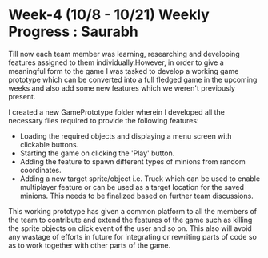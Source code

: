 # Week-4 (10/8 - 10/21) Weekly Progress : Saurabh

Till now each team member was learning, researching and developing features assigned to them individually.However,
in order to give a meaningful form to the game I was tasked to develop a working game prototype which can be 
converted into a full fledged game in the upcoming weeks and also add some new features which we weren't previously present.

I created a new GamePrototype folder wherein I developed all the necessary files required to provide the following 
features:
* Loading the required objects and displaying a menu screen with clickable buttons.
* Starting the game on clicking the 'Play' button.
* Adding the feature to spawn different types of minions from random coordinates.
* Adding a new target sprite/object i.e. Truck which can be used to enable multiplayer feature or can be used as a target 
location for the saved minions. This needs to be finalized based on further team discussions.

This working prototype has given a common platform to all the members of the team to contribute and extend the features of the 
game such as killing the sprite objects on click event of the user and so on. This also will avoid any wastage of efforts in 
future for integrating or rewriting parts of code so as to work together with other parts of the game.
